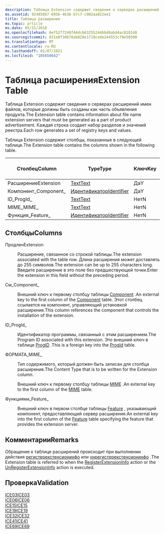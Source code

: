 ```yaml
---
description: Таблица Extension содержит сведения о серверах расширений имен файлов, которые должны быть созданы как часть объявления продукта. Каждая строка создает набор разделов и значений реестра.
ms.assetid: 924858b7-8956-4636-b7c7-c902aa822ee1
title: Таблица расширения
ms.topic: article
ms.date: 05/31/2018
ms.openlocfilehash: 6ef52f7248f44dcb63255244bbd8abd4ac8181d8
ms.sourcegitcommit: 831e8f3db78ab820e1710cede244553c70e50500
ms.translationtype: MT
ms.contentlocale: ru-RU
ms.lasthandoff: 01/07/2021
ms.locfileid: "105650642"
---
```

# <a name="extension-table"></a><span data-ttu-id="cfee5-104">Таблица расширения</span><span class="sxs-lookup"><span data-stu-id="cfee5-104">Extension Table</span></span>

<span data-ttu-id="cfee5-105">Таблица Extension содержит сведения о серверах расширений имен файлов, которые должны быть созданы как часть объявления продукта.</span><span class="sxs-lookup"><span data-stu-id="cfee5-105">The Extension table contains information about file name extension servers that must be generated as a part of product advertisement.</span></span> <span data-ttu-id="cfee5-106">Каждая строка создает набор разделов и значений реестра.</span><span class="sxs-lookup"><span data-stu-id="cfee5-106">Each row generates a set of registry keys and values.</span></span>

<span data-ttu-id="cfee5-107">Таблица Extension содержит столбцы, показанные в следующей таблице.</span><span class="sxs-lookup"><span data-stu-id="cfee5-107">The Extension table contains the columns shown in the following table.</span></span>



| <span data-ttu-id="cfee5-108">Столбец</span><span class="sxs-lookup"><span data-stu-id="cfee5-108">Column</span></span>      | <span data-ttu-id="cfee5-109">Type</span><span class="sxs-lookup"><span data-stu-id="cfee5-109">Type</span></span>                         | <span data-ttu-id="cfee5-110">Ключ</span><span class="sxs-lookup"><span data-stu-id="cfee5-110">Key</span></span> | <span data-ttu-id="cfee5-111">Допускает значения NULL</span><span class="sxs-lookup"><span data-stu-id="cfee5-111">Nullable</span></span> |
|-------------|------------------------------|-----|----------|
| <span data-ttu-id="cfee5-112">Расширение</span><span class="sxs-lookup"><span data-stu-id="cfee5-112">Extension</span></span>   | [<span data-ttu-id="cfee5-113">Text</span><span class="sxs-lookup"><span data-stu-id="cfee5-113">Text</span></span>](text.md)             | <span data-ttu-id="cfee5-114">Да</span><span class="sxs-lookup"><span data-stu-id="cfee5-114">Y</span></span>   | <span data-ttu-id="cfee5-115">Нет</span><span class="sxs-lookup"><span data-stu-id="cfee5-115">N</span></span>        |
| <span data-ttu-id="cfee5-116">Компонент\_</span><span class="sxs-lookup"><span data-stu-id="cfee5-116">Component\_</span></span> | [<span data-ttu-id="cfee5-117">Идентификатор</span><span class="sxs-lookup"><span data-stu-id="cfee5-117">Identifier</span></span>](identifier.md) | <span data-ttu-id="cfee5-118">Да</span><span class="sxs-lookup"><span data-stu-id="cfee5-118">Y</span></span>   | <span data-ttu-id="cfee5-119">Нет</span><span class="sxs-lookup"><span data-stu-id="cfee5-119">N</span></span>        |
| <span data-ttu-id="cfee5-120">ID\_</span><span class="sxs-lookup"><span data-stu-id="cfee5-120">ProgId\_</span></span>    | [<span data-ttu-id="cfee5-121">Text</span><span class="sxs-lookup"><span data-stu-id="cfee5-121">Text</span></span>](text.md)             | <span data-ttu-id="cfee5-122">Нет</span><span class="sxs-lookup"><span data-stu-id="cfee5-122">N</span></span>   | <span data-ttu-id="cfee5-123">Да</span><span class="sxs-lookup"><span data-stu-id="cfee5-123">Y</span></span>        |
| <span data-ttu-id="cfee5-124">MIME\_</span><span class="sxs-lookup"><span data-stu-id="cfee5-124">MIME\_</span></span>      | [<span data-ttu-id="cfee5-125">Text</span><span class="sxs-lookup"><span data-stu-id="cfee5-125">Text</span></span>](text.md)             | <span data-ttu-id="cfee5-126">Нет</span><span class="sxs-lookup"><span data-stu-id="cfee5-126">N</span></span>   | <span data-ttu-id="cfee5-127">Да</span><span class="sxs-lookup"><span data-stu-id="cfee5-127">Y</span></span>        |
| <span data-ttu-id="cfee5-128">Функция\_</span><span class="sxs-lookup"><span data-stu-id="cfee5-128">Feature\_</span></span>   | [<span data-ttu-id="cfee5-129">Идентификатор</span><span class="sxs-lookup"><span data-stu-id="cfee5-129">Identifier</span></span>](identifier.md) | <span data-ttu-id="cfee5-130">Нет</span><span class="sxs-lookup"><span data-stu-id="cfee5-130">N</span></span>   | <span data-ttu-id="cfee5-131">Нет</span><span class="sxs-lookup"><span data-stu-id="cfee5-131">N</span></span>        |



 

## <a name="columns"></a><span data-ttu-id="cfee5-132">Столбцы</span><span class="sxs-lookup"><span data-stu-id="cfee5-132">Columns</span></span>

<dl> <dt>

<span data-ttu-id="cfee5-133"><span id="Extension"></span><span id="extension"></span><span id="EXTENSION"></span>Продлен</span><span class="sxs-lookup"><span data-stu-id="cfee5-133"><span id="Extension"></span><span id="extension"></span><span id="EXTENSION"></span>Extension</span></span>
</dt> <dd>

<span data-ttu-id="cfee5-134">Расширение, связанное со строкой таблицы.</span><span class="sxs-lookup"><span data-stu-id="cfee5-134">The extension associated with the table row.</span></span> <span data-ttu-id="cfee5-135">Длина расширения может доставлять до 255 символов.</span><span class="sxs-lookup"><span data-stu-id="cfee5-135">The extension can be up to 255 characters long.</span></span> <span data-ttu-id="cfee5-136">Введите расширение в это поле без предшествующей точки.</span><span class="sxs-lookup"><span data-stu-id="cfee5-136">Enter the extension in this field without the preceding period.</span></span>

</dd> <dt>

<span data-ttu-id="cfee5-137"><span id="Component_"></span><span id="component_"></span><span id="COMPONENT_"></span>См\_</span><span class="sxs-lookup"><span data-stu-id="cfee5-137"><span id="Component_"></span><span id="component_"></span><span id="COMPONENT_"></span>Component\_</span></span>
</dt> <dd>

<span data-ttu-id="cfee5-138">Внешний ключ к первому столбцу таблицы [Component](component-table.md) .</span><span class="sxs-lookup"><span data-stu-id="cfee5-138">An external key to the first column of the [Component](component-table.md) table.</span></span> <span data-ttu-id="cfee5-139">Этот столбец ссылается на компонент, управляющий установкой расширения.</span><span class="sxs-lookup"><span data-stu-id="cfee5-139">This column references the component that controls the installation of the extension.</span></span>

</dd> <dt>

<span data-ttu-id="cfee5-140"><span id="ProgId_"></span><span id="progid_"></span><span id="PROGID_"></span>ID\_</span><span class="sxs-lookup"><span data-stu-id="cfee5-140"><span id="ProgId_"></span><span id="progid_"></span><span id="PROGID_"></span>ProgId\_</span></span>
</dt> <dd>

<span data-ttu-id="cfee5-141">Идентификатор программы, связанный с этим расширением.</span><span class="sxs-lookup"><span data-stu-id="cfee5-141">The Program ID associated with this extension.</span></span> <span data-ttu-id="cfee5-142">Это внешний ключ в таблице [ProgID](progid-table.md) .</span><span class="sxs-lookup"><span data-stu-id="cfee5-142">This is a foreign key into the [ProgId](progid-table.md) table.</span></span>

</dd> <dt>

<span data-ttu-id="cfee5-143"><span id="MIME_"></span><span id="mime_"></span>ФОРМАТА\_</span><span class="sxs-lookup"><span data-stu-id="cfee5-143"><span id="MIME_"></span><span id="mime_"></span>MIME\_</span></span>
</dt> <dd>

<span data-ttu-id="cfee5-144">Тип содержимого, который должен быть записан для столбца расширения.</span><span class="sxs-lookup"><span data-stu-id="cfee5-144">The Content Type that is to be written for the Extension column.</span></span>

<span data-ttu-id="cfee5-145">Внешний ключ к первому столбцу таблицы [MIME](mime-table.md) .</span><span class="sxs-lookup"><span data-stu-id="cfee5-145">An external key to the first column of the [MIME](mime-table.md) table.</span></span>

</dd> <dt>

<span data-ttu-id="cfee5-146"><span id="Feature_"></span><span id="feature_"></span><span id="FEATURE_"></span>Функциями\_</span><span class="sxs-lookup"><span data-stu-id="cfee5-146"><span id="Feature_"></span><span id="feature_"></span><span id="FEATURE_"></span>Feature\_</span></span>
</dt> <dd>

<span data-ttu-id="cfee5-147">Внешний ключ в первом столбце таблицы [Feature](feature-table.md) , указывающий компонент, предоставляющий сервер расширения.</span><span class="sxs-lookup"><span data-stu-id="cfee5-147">An external key into the first column of the [Feature](feature-table.md) table specifying the feature that provides the extension server.</span></span>

</dd> </dl>

## <a name="remarks"></a><span data-ttu-id="cfee5-148">Комментарии</span><span class="sxs-lookup"><span data-stu-id="cfee5-148">Remarks</span></span>

<span data-ttu-id="cfee5-149">Обращение к таблице расширений происходит при выполнении действия [регистерекстенсионинфо](registerextensioninfo-action.md) или [унрегистерекстенсионинфо](unregisterextensioninfo-action.md) .</span><span class="sxs-lookup"><span data-stu-id="cfee5-149">The Extension table is referred to when the [RegisterExtensionInfo](registerextensioninfo-action.md) action or the [UnRegisterExtensionInfo](unregisterextensioninfo-action.md) action is executed.</span></span>

## <a name="validation"></a><span data-ttu-id="cfee5-150">Проверка</span><span class="sxs-lookup"><span data-stu-id="cfee5-150">Validation</span></span>

<dl>

[<span data-ttu-id="cfee5-151">ICE03</span><span class="sxs-lookup"><span data-stu-id="cfee5-151">ICE03</span></span>](ice03.md)  
[<span data-ttu-id="cfee5-152">ICE06</span><span class="sxs-lookup"><span data-stu-id="cfee5-152">ICE06</span></span>](ice06.md)  
[<span data-ttu-id="cfee5-153">ICE15</span><span class="sxs-lookup"><span data-stu-id="cfee5-153">ICE15</span></span>](ice15.md)  
[<span data-ttu-id="cfee5-154">ICE19</span><span class="sxs-lookup"><span data-stu-id="cfee5-154">ICE19</span></span>](ice19.md)  
[<span data-ttu-id="cfee5-155">ICE32</span><span class="sxs-lookup"><span data-stu-id="cfee5-155">ICE32</span></span>](ice32.md)  
[<span data-ttu-id="cfee5-156">ICE41</span><span class="sxs-lookup"><span data-stu-id="cfee5-156">ICE41</span></span>](ice41.md)  
[<span data-ttu-id="cfee5-157">ICE69</span><span class="sxs-lookup"><span data-stu-id="cfee5-157">ICE69</span></span>](ice69.md)  
</dl>

 

 



